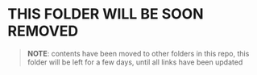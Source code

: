 # THIS FOLDER WILL BE SOON REMOVED

> **NOTE**: contents have been moved to other folders in this repo, this folder will be left for a few days, until all links have been updated
